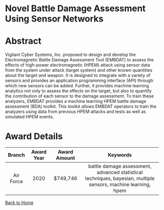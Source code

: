 
Novel Battle Damage Assessment Using Sensor Networks
====================================================

# Abstract


Vigilant Cyber Systems, Inc. proposed to design and develop the Electromagnetic Battle Damage Assessment Tool (EMBDAT) to assess the effects of high-power electromagnetic (HPEM) attack using sensor data from the system under attack (target system) and other known quantities about the target and weapon. It is designed to integrate with a variety of sensors and provides an application programming interface (API) through which new sensors can be added. Further, it provides machine learning analytics not only to assess the effects on the target, but also to quantify the contribution of each sensor to the damage assessment. To train these analyzers, EMBDAT provides a machine learning HPEM battle damage assessment (BDA) toolkit. This toolkit allows EMBDAT operators to train the analyzers using data from previous HPEM attacks and tests as well as simulated HPEM events.  

# Award Details

|Branch|Award Year|Award Amount|Keywords|
| :---: | :---: | :---: | :---: |
|Air Force|2020|$749,746|battle damage assessment, advanced statistical techniques, bayesian, multiple sensors, machine learning, hpem|
  
  


[Back to Home](https://github.com/chrischow/dod_sbir_awards#1417)
